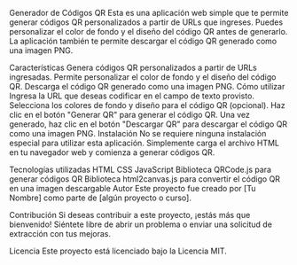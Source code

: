 Generador de Códigos QR
Esta es una aplicación web simple que te permite generar códigos QR personalizados a partir de URLs que ingreses. Puedes personalizar el color de fondo y el diseño del código QR antes de generarlo. La aplicación también te permite descargar el código QR generado como una imagen PNG.

Características
Genera códigos QR personalizados a partir de URLs ingresadas.
Permite personalizar el color de fondo y el diseño del código QR.
Descarga el código QR generado como una imagen PNG.
Cómo utilizar
Ingresa la URL que deseas codificar en el campo de texto provisto.
Selecciona los colores de fondo y diseño para el código QR (opcional).
Haz clic en el botón "Generar QR" para generar el código QR.
Una vez generado, haz clic en el botón "Descargar QR" para descargar el código QR como una imagen PNG.
Instalación
No se requiere ninguna instalación especial para utilizar esta aplicación. Simplemente carga el archivo HTML en tu navegador web y comienza a generar códigos QR.

Tecnologías utilizadas
HTML
CSS
JavaScript
Biblioteca QRCode.js para generar códigos QR
Biblioteca html2canvas.js para convertir el código QR en una imagen descargable
Autor
Este proyecto fue creado por [Tu Nombre] como parte de [algún proyecto o curso].

Contribución
Si deseas contribuir a este proyecto, ¡estás más que bienvenido! Siéntete libre de abrir un problema o enviar una solicitud de extracción con tus mejoras.

Licencia
Este proyecto está licenciado bajo la Licencia MIT.
